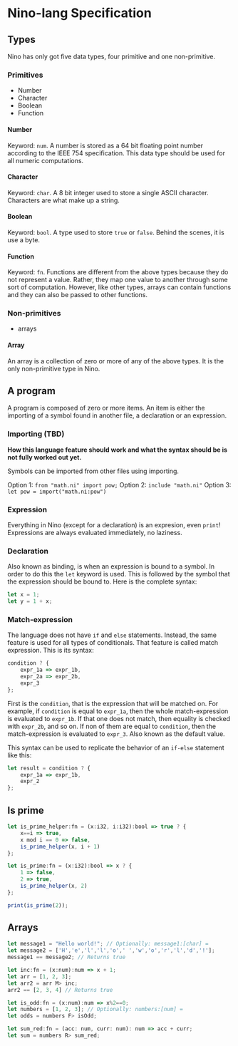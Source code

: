 # Nino-lang Specification

## Types 
Nino has only got five data types, four primitive and one non-primitive. 

### Primitives
- Number
- Character
- Boolean
- Function

#### Number
Keyword: `num`.
A number is stored as a 64 bit floating point number according to the IEEE 754 specification.
This data type should be used for all numeric computations.

#### Character
Keyword: `char`.
A 8 bit integer used to store a single ASCII character.
Characters are what make up a string.

#### Boolean
Keyword: `bool`.
A type used to store `true` or `false`. Behind the scenes, it is use a byte.

#### Function
Keyword: `fn`.
Functions are different from the above types because they do not represent a value. Rather, they map one value to another through some sort of computation.
However, like other types, arrays can contain functions and they can also be passed to other functions.

### Non-primitives
- arrays

#### Array
An array is a collection of zero or more of any of the above types. It is the only non-primitive type in Nino.

## A program
A program is composed of zero or more items. An item is either the importing of a symbol found in another file, a declaration or an expression.

### Importing (TBD)
**How this language feature should work and what the syntax should be is not fully worked out yet.**

Symbols can be imported from other files using importing.

Option 1: 
`from "math.ni" import pow;`
Option 2:
`include "math.ni"`
Option 3:
`let pow = import("math.ni:pow")`

### Expression
Everything in Nino (except for a declaration) is an expresion, even `print`! Expressions are always evaluated immediately, no laziness.

### Declaration
Also known as binding, is when an expression is bound to a symbol. In order to do this the `let` keyword is used. This is followed by the symbol that the expression should be bound to. Here is the complete syntax:
```typescript
let x = 1;
let y = 1 + x;
```

### Match-expression
The language does not have `if` and `else` statements. Instead, the same feature is used for all types of conditionals. That feature is called match expression. This is its syntax:
```typescript
condition ? {
	expr_1a => expr_1b,
	expr_2a => expr_2b,
	expr_3
};
```
First is the `condition`, that is the expression that will be matched on. For example, if `condition` is equal to `expr_1a`, then the whole match-expression is evaluated to `expr_1b`. If that one does not match, then equality is checked with `expr_2b`, and so on. If non of them are equal to `condition`, then the match-expression is evaluated to `expr_3`. Also known as the default value.

This syntax can be used to replicate the behavior of an `if-else` statement like this:
```typescript
let result = condition ? {
	expr_1a => expr_1b,
	expr_2
};
```

## Is prime
```typescript
let is_prime_helper:fn = (x:i32, i:i32):bool => true ? {
    x==i => true,
    x mod i == 0 => false,
    is_prime_helper(x, i + 1)
};

let is_prime:fn = (x:i32):bool => x ? {
    1 => false,
    2 => true,
    is_prime_helper(x, 2)
};

print(is_prime(2));
```

## Arrays
```typescript
let message1 = "Hello world!"; // Optionally: message1:[char] = 
let message2 = ['H','e','l','l','o',' ','w','o','r','l','d','!'];
message1 == message2; // Returns true

let inc:fn = (x:num):num => x + 1;
let arr = [1, 2, 3];
let arr2 = arr M> inc;
arr2 == [2, 3, 4] // Returns true

let is_odd:fn = (x:num):num => x%2==0;
let numbers = [1, 2, 3]; // Optionally: numbers:[num] = 
let odds = numbers F> isOdd;

let sum_red:fn = (acc: num, curr: num): num => acc + curr;
let sum = numbers R> sum_red; 
```
